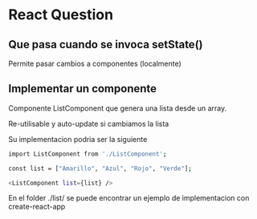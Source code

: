 # React Question

## Que pasa cuando se invoca setState()

Permite pasar cambios a componentes (localmente)

## Implementar un componente

Componente ListComponent que genera una lista desde un array.

Re-utilisable y auto-update si cambiamos la lista

Su implementacion podria ser la siguiente

```bash
import ListComponent from './ListComponent';

const list = ["Amarillo", "Azul", "Rojo", "Verde"];

<ListComponent list={list} />
```

En el folder ./list/ se puede encontrar un ejemplo de implementacion con create-react-app